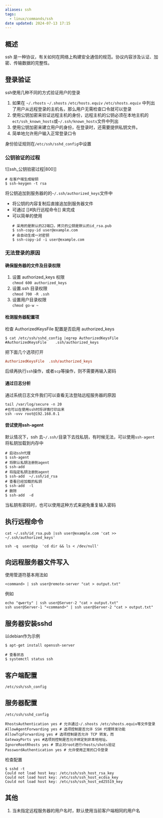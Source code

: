 ```yaml
---
aliases: ssh
tags:
  - linux/commands/ssh
date updated: 2024-07-13 17:15
---
```


## 概述

ssh 是一种协议，有关如何在网络上构建安全通信的规范。协议内容涉及认证、加密、传输数据的完整性。

## 登录验证

ssh使用几种不同的方式验证用户的登录

1. 如果在 `~/.rhosts` `~/.shosts` `/etc/hosts.equiv` `/etc/shosts.equiv` 中列出了用户从远程登录的主机名，那么用户无需检查口令就可以登录
2. 使用公钥加密来验证远程主机的身份，远程主机的公钥必须在本地主机的`ect/ssh_known_hosts`或`~/.ssh/known_hosts`文件中列出
3. 使用公钥加密来建立用户的身份，在登录时，还需要提供私钥文件。
4. 简单地允许用户输入正常登录口令

身份验证规则在`/etc/ssh/sshd_config`中设置

### 公钥验证的过程

![[ssh_公钥验密过程|800]]

```shell
# 在客户端生成秘钥
$ ssh-keygen -t rsa
```

将公钥追加到服务器的的`~/.ssh/authorized_keys`文件中

- 将公钥的内容复制后直接追加到服务器文件
- 可通过 [[#执行远程命令]] 来完成
- 可以简单的使用
  ```shell
  # 采用的是默认的22端口，拷贝的公钥是默认的id_rsa.pub
  $ ssh-copy-id user@example.com
  # 会自动生成一对密钥
  $ ssh-copy-id -i user@example.com
  ```

### 无法登录的原因

#### 确保服务器的文件及目录权限

1. 设置 authorized_keys 权限\
   `chmod 600 authorized_keys`
2. 设置.ssh 目录权限\
   `chmod 700 -R .ssh`
3. 设置用户目录权限\
   `chmod go-w ~`

#### 检测服务器配置项

检查 AuthorizedKeysFile 配置是否启用 authorized_keys

```shell
$ cat /etc/ssh/sshd_config |egrep AuthorizedKeysFile
#AuthorizedKeysFile    .ssh/authorized_keys
```

把下面几个选项打开

```conf
AuthorizedKeysFile  .ssh/authorized_keys
```

后续再执行`ssh`操作，或者`scp`等操作，则不需要再输入密码

#### 通过日志分析

通过系统日志文件我们可以查看无法登陆远程服务器的原因

```shell
tail /var/log/secure -n 20
#也可以在使用ssh时将详情打印出来
ssh -vvv root@192.168.0.1
```

#### 尝试使用ssh-agent

默认情况下，ssh 去`~/.ssh/`目录下去找私钥，有时候无法，可以使用`ssh-agent`将私钥加载到内存中

```shell
# 启动ssh代理
$ ssh-agent
# 将默认私钥注册到agent
$ ssh-add 
# 将指定私钥注册到agent
$ ssh-add  ~/.ssh/id_rsa
# 查看已经加载的私钥
$ ssh-add  -l
# 删除
$ ssh-add  -d
```

当私钥有密码时，也可以使用这种方式来避免重复输入密码

## 执行远程命令

```shell
cat ~/.ssh/id_rsa.pub |ssh user@example.com 'cat >> ~/.ssh/authorized_keys'
```

```shell
ssh -q  user@ip  'cd dir && ls < /dev/null'
```

## 向远程服务器文件写入

使用管道符基本用法如

```shell
<command> | ssh user@remote-server "cat > output.txt"
```

例如

```shell
echo "qwerty" | ssh user@Server-2 "cat > output.txt"
ssh user@Server-1 "<command>" | ssh user@Server-2 "cat > output.txt"
```

## 服务器安装sshd

以debian作为示例

```shell
$ apt-get install openssh-server

# 查看状态
$ systemctl status ssh
```

## 客户端配置

`/etc/ssh/ssh_config`

## 服务器配置

`/etc/ssh/sshd_config`

```shell
RhostsAuthentication yes # 允许通过~/.shosts /etc/shosts.equiv等文件登录
AllowAgentForwarding yes # 选项控制是否允许 SSH 代理转发功能
AllowTcpForwarding yes # 选项控制是否允许 TCP 转发，而
GatewayPorts yes #选项则控制是否允许绑定到非本地地址。
IgnoreRootRhosts yes # 禁止对root进行rhosts/shots验证
PasswordAuthentication yes # 允许使用正常的口令登录
```

检查配置

```shell
$ sshd -t 
Could not load host key: /etc/ssh/ssh_host_rsa_key
Could not load host key: /etc/ssh/ssh_host_ecdsa_key
Could not load host key: /etc/ssh/ssh_host_ed25519_key
```

## 其他

1. 当未指定远程服务器的用户名时，默认使用当前客户端相同的用户名
